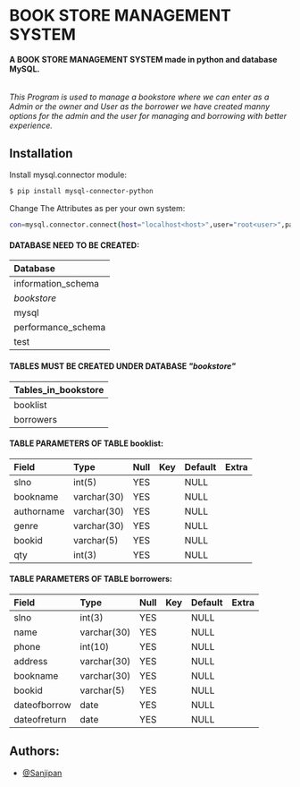 
# BOOK STORE MANAGEMENT SYSTEM

**A BOOK STORE MANAGEMENT SYSTEM made in python and database MySQL.**
######
*This Program is used to manage a bookstore where we can enter as a Admin or the owner and User as the borrower we have created manny options for the admin and the user for managing and borrowing with better experience.*
## Installation

Install mysql.connector module:

```bash
$ pip install mysql-connector-python
```
Change The Attributes as per your own system:
```bash
con=mysql.connector.connect(host="localhost<host>",user="root<user>",passwd="<password>",database="bookstore<database>")
```


#### **DATABASE NEED TO BE CREATED:**

| **Database**           |
| :------------------------- |
| information_schema |
| *bookstore*          |-------->Database
| mysql              |
| performance_schema |
| test               |

#### TABLES MUST BE CREATED UNDER DATABASE ***"bookstore"***

| **Tables_in_bookstore** |
| :------------------------- |
| booklist            |
| borrowers           |

#### TABLE PARAMETERS OF TABLE booklist:


| **Field**      |**Type**        |**Null** |**Key** |**Default** | **Extra** |
| :--------- | :---------  | :--- |:--- |:------ |:------------
| slno       | int(5)      | YES  |     | NULL    |       |
| bookname   | varchar(30) | YES  |     | NULL    |       |
| authorname | varchar(30) | YES  |     | NULL    |       |
| genre      | varchar(30) | YES  |     | NULL    |       |
| bookid     | varchar(5)  | YES  |     | NULL    |       |
| qty        | int(3)      | YES  |     | NULL    |       |

#### TABLE PARAMETERS OF TABLE borrowers:


| **Field**      |**Type**        |**Null** |**Key** |**Default** | **Extra** |
| :----------- | :---------  | :--- |:--- |:------- |:------------
| slno         | int(3)      | YES  |     | NULL    |       |
| name         | varchar(30) | YES  |     | NULL    |       |
| phone        | int(10)     | YES  |     | NULL    |       |
| address      | varchar(30) | YES  |     | NULL    |       |
| bookname     | varchar(30) | YES  |     | NULL    |       |
| bookid       | varchar(5)  | YES  |     | NULL    |       |
| dateofborrow | date        | YES  |     | NULL    |       |
| dateofreturn | date        | YES  |     | NULL    |       |




## Authors:

- [@Sanjipan](https://github.com/Sanjipan)

